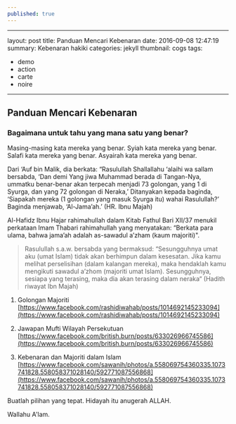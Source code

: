 ```yaml
---
published: true
---
```

---
layout:     post
title:      Panduan Mencari Kebenaran
date:       2016-09-08 12:47:19
summary:    Kebenaran hakiki
categories: jekyll
thumbnail: cogs
tags:
 - demo
 - action
 - carte
 - noire
---

##  Panduan Mencari Kebenaran

### Bagaimana untuk tahu yang mana satu yang benar?

Masing-masing kata mereka yang benar. Syiah kata mereka yang benar. Salafi kata mereka yang benar. Asyairah kata mereka yang benar.


Dari ‘Auf bin Malik, dia berkata: “Rasulullah Shallallahu ‘alaihi wa sallam bersabda, ‘Dan demi Yang jiwa Muhammad berada di Tangan-Nya, ummatku benar-benar akan terpecah menjadi 73 golongan, yang 1 di Syurga, dan yang 72 golongan di Neraka,’ Ditanyakan kepada baginda, ‘Siapakah mereka (1 golongan yang masuk Syurga itu) wahai Rasulullah?’ Baginda menjawab, ‘Al-Jama’ah.’ (HR. Ibnu Majah)

Al-Hafidz Ibnu Hajar rahimahullah dalam Kitab Fathul Bari XII/37 menukil perkataan Imam Thabari rahimahullah yang menyatakan: “Berkata para ulama, bahwa jama’ah adalah as-sawadul a’zham (kaum majoriti)".

> Rasulullah s.a.w. bersabda yang bermaksud:
“Sesungguhnya umat aku (umat Islam) tidak akan berhimpun dalam kesesatan. Jika kamu melihat perselisihan (dalam kalangan mereka), maka hendaklah kamu mengikuti sawadul a’zhom (majoriti umat Islam). Sesungguhnya, sesiapa yang terasing, maka dia akan terasing dalam neraka“ (Hadith riwayat Ibn Majah)





1. Golongan Majoriti
[https://www.facebook.com/rashidiwahab/posts/1014692145233094](https://www.facebook.com/rashidiwahab/posts/1014692145233094)

2. Jawapan Mufti Wilayah Persekutuan
[https://www.facebook.com/british.burn/posts/633026966745586](https://www.facebook.com/british.burn/posts/633026966745586)

3. Kebenaran dan Majoriti dalam Islam
[https://www.facebook.com/sawanih/photos/a.558069754360335.1073741828.558058371028140/592771087556868](https://www.facebook.com/sawanih/photos/a.558069754360335.1073741828.558058371028140/592771087556868)

Buatlah pilihan yang tepat. Hidayah itu anugerah ALLAH.

Wallahu A'lam.
